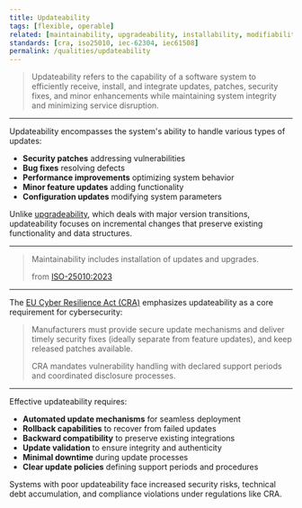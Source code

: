 ```yaml
---
title: Updateability
tags: [flexible, operable]
related: [maintainability, upgradeability, installability, modifiability, flexibility, portability, configurability, securability]
standards: [cra, iso25010, iec-62304, iec61508]
permalink: /qualities/updateability
---
```


> Updateability refers to the capability of a software system to efficiently receive, install, and integrate updates, patches, security fixes, and minor enhancements while maintaining system integrity and minimizing service disruption.

<hr class="with-no-margin"/>

Updateability encompasses the system's ability to handle various types of updates:
- **Security patches** addressing vulnerabilities
- **Bug fixes** resolving defects
- **Performance improvements** optimizing system behavior
- **Minor feature updates** adding functionality
- **Configuration updates** modifying system parameters

Unlike [upgradeability](/qualities/upgradeability), which deals with major version transitions, updateability focuses on incremental changes that preserve existing functionality and data structures.

<hr class="with-no-margin"/>

> Maintainability includes installation of updates and upgrades.
>
> from [ISO-25010:2023](/references/#iso-25010-2023)

<hr class="with-no-margin"/>

The [EU Cyber Resilience Act (CRA)](/standards/cra) emphasizes updateability as a core requirement for cybersecurity:

> Manufacturers must provide secure update mechanisms and deliver timely security fixes (ideally separate from feature updates), and keep released patches available.
>
> CRA mandates vulnerability handling with declared support periods and coordinated disclosure processes.

<hr class="with-no-margin"/>

Effective updateability requires:
- **Automated update mechanisms** for seamless deployment
- **Rollback capabilities** to recover from failed updates
- **Backward compatibility** to preserve existing integrations
- **Update validation** to ensure integrity and authenticity
- **Minimal downtime** during update processes
- **Clear update policies** defining support periods and procedures

Systems with poor updateability face increased security risks, technical debt accumulation, and compliance violations under regulations like CRA.